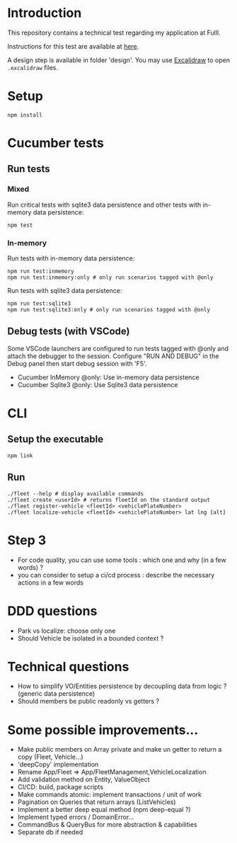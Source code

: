 # Introduction

This repository contains a technical test regarding my application at Fulll.

Instructions for this test are available at [here](https://github.com/fulll/hiring/blob/master/Backend/ddd-and-cqrs-intermediare-senior.md).

A design step is available in folder 'design'. You may use [Excalidraw](https://excalidraw.com/) to open `.excalidraw` files.

# Setup

```
npm install
```

# Cucumber tests

## Run tests

### Mixed

Run critical tests with sqlite3 data persistence and other tests with in-memory data persistence:

```
npm test
```

### In-memory

Run tests with in-memory data persistence:

```
npm run test:inmemory
npm run test:inmemory:only # only run scenarios tagged with @only
```

Run tests with sqlite3 data persistence:

```
npm run test:sqlite3
npm run test:sqlite3:only # only run scenarios tagged with @only
```

## Debug tests (with VSCode)

Some VSCode launchers are configured to run tests tagged with @only and attach the debugger to the session.
Configure "RUN AND DEBUG" in the Debug panel then start debug session with 'F5'.

- Cucumber InMemory @only: Use in-memory data persistence
- Cucumber Sqlite3 @only: Use Sqlite3 data persistence

# CLI

## Setup the executable

```
npm link
```

## Run

```
./fleet --help # display available commands
./fleet create <userId> # returns fleetId on the standard output
./fleet register-vehicle <fleetId> <vehiclePlateNumber>
./fleet localize-vehicle <fleetId> <vehiclePlateNumber> lat lng [alt]
```

# Step 3

- For code quality, you can use some tools : which one and why (in a few words) ?
- you can consider to setup a ci/cd process : describe the necessary actions in a few words

# DDD questions

- Park vs localize: choose only one
- Should Vehicle be isolated in a bounded context ?

# Technical questions

- How to simplify VO/Entities persistence by decoupling data from logic ? (generic data persistence)
- Should members be public readonly vs getters ?

# Some possible improvements...

- Make public members on Array private and make un getter to return a copy (Fleet, Vehicle...)
- 'deepCopy' implementation
- Rename App/Fleet => App/FleetManagement,VehicleLocalization
- Add validation method on Entity, ValueObject
- CI/CD: build, package scripts
- Make commands atomic: implement transactions / unit of work
- Pagination on Queries that return arrays (ListVehicles)
- Implement a better deep equal method (npm deep-equal ?)
- Implement typed errors / DomainError...
- CommandBus & QueryBus for more abstraction & capabilities
- Separate db if needed
